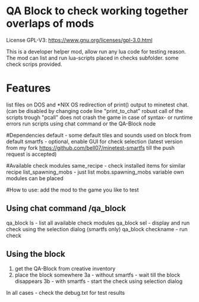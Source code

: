 QA Block to check working together overlaps of mods
=======

License GPL-V3: https://www.gnu.org/licenses/gpl-3.0.html

This is a developer helper mod, allow run any lua code for testing reason. The mod can list and run lua-scripts placed in checks subfolder. some check scrips provided.

# Features
  list files on DOS and *NIX OS
  redirection of print() output to minetest chat. (can be disabled by changing code line "print_to_chat"
  robust call of the scripts trough "pcall" does not crash the game in case of syntax- or runtime errors
  run scripts using chat command or the QA-Block node

#Dependencies
  default - some default tiles and sounds used on block from default
  smartfs - optional, enable GUI for check selection (latest version from my fork https://github.com/bell07/minetest-smartfs till the push request is accepted)

#Available check modules
  same_recipe - check installed items for similar recipe
  list_spawning_mobs - just list mobs.spawning_mobs variable
  own modules can be placed

#How to use:
add the mod to the game you like to test

## Using chat command /qa_block
  qa_block ls - list all available check modules
  qa_block sel - display and run check using the selection dialog (smartfs only)
  qa_block checkname - run check

## Using the block
1. get the QA-Block from creative inventory
2. place the block somewhere
3a - without smartfs - wait till the block disappears
3b - with smartfs - start the check using selection dialog

In all cases - check the debug.txt for test results
